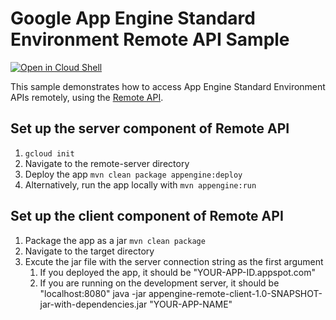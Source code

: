 # Google App Engine Standard Environment Remote API Sample

<a href="https://console.cloud.google.com/cloudshell/open?git_repo=https://github.com/GoogleCloudPlatform/java-docs-samples&page=editor&open_in_editor=appengine-java8/remote-README.md">
<img alt="Open in Cloud Shell" src ="http://gstatic.com/cloudssh/images/open-btn.png"></a>

This sample demonstrates how to access App Engine Standard Environment APIs remotely,
using the [Remote API](https://cloud.google.com/appengine/docs/java/tools/remoteapi).

## Set up the server component of Remote API
1. `gcloud init`
1. Navigate to the remote-server directory
1. Deploy the app
   `mvn clean package appengine:deploy`
1. Alternatively, run the app locally with
   `mvn appengine:run`
## Set up the client component of Remote API
1. Package the app as a jar
   `mvn clean package`
1. Navigate to the target directory
1. Excute the jar file with the server connection string as the first argument
   1. If you deployed the app, it should be "YOUR-APP-ID.appspot.com"
   1. If you are running on the development server, it should be "localhost:8080"
   java -jar appengine-remote-client-1.0-SNAPSHOT-jar-with-dependencies.jar "YOUR-APP-NAME"

